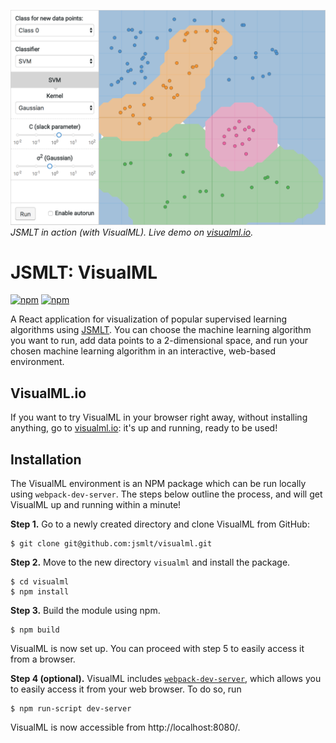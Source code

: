 ![VisualML Screenshot](https://raw.githubusercontent.com/jsmlt/visualml/master/assets/screenshot.png)
 _JSMLT in action (with VisualML). Live demo on [visualml.io](http://visualml.io)._

# JSMLT: VisualML
[![npm](https://img.shields.io/npm/v/@jsmlt/visualml.svg)](https://www.npmjs.com/package/@jsmlt/visualml)
[![npm](https://img.shields.io/npm/dm/@jsmlt/visualml.svg)](https://www.npmjs.com/package/@jsmlt/visualml)

A React application for visualization of popular supervised learning algorithms using [JSMLT](https://github.com/jsmlt/jsmlt). You can choose the machine learning algorithm you want to run, add data points to a 2-dimensional space, and run your chosen machine learning algorithm in an interactive, web-based environment.

## VisualML.io
If you want to try VisualML in your browser right away, without installing anything, go to [visualml.io](http://visualml.io): it's up and running, ready to be used!

## Installation
The VisualML environment is an NPM package which can be run locally using `webpack-dev-server`. The steps below outline the process, and will get VisualML up and running within a minute!

**Step 1.** Go to a newly created directory and clone VisualML from GitHub:
```
$ git clone git@github.com:jsmlt/visualml.git
```

**Step 2.** Move to the new directory `visualml` and install the package.
```
$ cd visualml
$ npm install
```

**Step 3.** Build the module using npm.
```
$ npm build
```

VisualML is now set up. You can proceed with step 5 to easily access it from a browser.

**Step 4 (optional).** VisualML includes [`webpack-dev-server`](https://webpack.github.io/docs/webpack-dev-server.html), which allows you to easily access it from your web browser. To do so, run
```
$ npm run-script dev-server
```
VisualML is now accessible from http://localhost:8080/.
